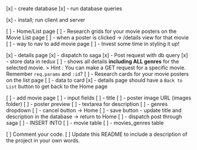 [x] - create database
[x] - run database queries

[x] - install; run client and server

[ ] - Home/List page
  [ ] - Research grids for your movie posters on the Movie List page
  [ ] - when a poster is clicked -> /details view for that movie
  [ ] - way to nav to add movie page
  [ ] - Invest some time in styling it up!
  
[x] - details page
  [x] - dispatch to saga
  [x] - Post request with db query
  [x] - store data in redux
  [ ] - shows all details **including ALL genres** for the selected movie. 
    > Hint : You can make a GET request for a specific movie. Remember `req.params` and `:id`?
  [ ] - Research cards for your movie posters on the list page
    [ ] - data to card
  [x] - details page should have a `Back to List` button to get back to the Home page

[ ] - add movie page
  [ ] - input fields
    [ ] - title
    [ ] - poster image URL (images folder)
      [ ] - poster preview
    [ ] - textarea for description
    [ ] - genres dropdown
  [ ] - cancel button -> Home
  [ ] - save button - update title and description in the database -> return to Home
    [ ] - dispatch post through saga
    [ ] - INSERT INTO
      [ ] - movie table
      [ ] - movies_genres table

[ ] Comment your code.
[ ] Update this README to include a description of the project in your own words.